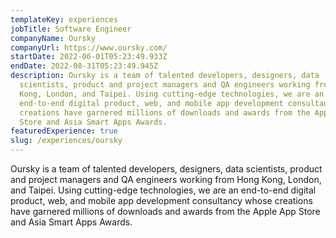 ```yaml
---
templateKey: experiences
jobTitle: Software Engineer
companyName: Oursky
companyUrl: https://www.oursky.com/
startDate: 2022-06-01T05:23:49.933Z
endDate: 2022-08-31T05:23:49.945Z
description: Oursky is a team of talented developers, designers, data
  scientists, product and project managers and QA engineers working from Hong
  Kong, London, and Taipei. Using cutting-edge technologies, we are an
  end-to-end digital product, web, and mobile app development consultancy whose
  creations have garnered millions of downloads and awards from the Apple App
  Store and Asia Smart Apps Awards.
featuredExperience: true
slug: /experiences/oursky
---
```


<!--StartFragment-->

Oursky is a team of talented developers, designers, data scientists, product and project managers and QA engineers working from Hong Kong, London, and Taipei. Using cutting-edge technologies, we are an end-to-end digital product, web, and mobile app development consultancy whose creations have garnered millions of downloads and awards from the Apple App Store and Asia Smart Apps Awards.

<!--EndFragment-->
